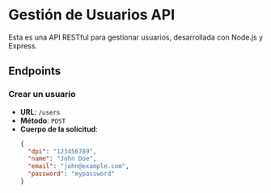 # Gestión de Usuarios API

Esta es una API RESTful para gestionar usuarios, desarrollada con Node.js y Express.

## Endpoints

### Crear un usuario

- **URL**: `/users`
- **Método**: `POST`
- **Cuerpo de la solicitud**:
  ```json
  {
    "dpi": "123456789",
    "name": "John Doe",
    "email": "john@example.com",
    "password": "mypassword"
  }
